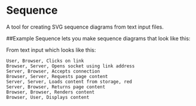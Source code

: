 # Sequence
A tool for creating SVG sequence diagrams from text input files.

##Example
Sequence lets you make sequence diagrams that look like this:

From text input which looks like this:
```
User, Browser, Clicks on link
Browser, Server, Opens socket using link address
Server, Browser, Accepts connection
Browser, Server, Requests page content
Server, Server, Loads content from storage, red
Server, Browser, Returns page content
Browser, Browser, Renders content
Browser, User, Displays content
```
